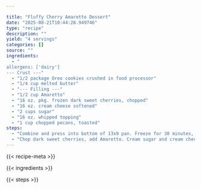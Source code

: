 ```yaml
---

title: "Fluffy Cherry Amaretto Dessert"
date: "2025-08-21T10:44:26.949746"
type: "recipe"
description: ""
yield: "4 servings"
categories: []
source: ""
ingredients:
  - "
allergens: ['dairy']
--- Crust ---"
  - "1/2 package Oreo cookies crushed in food processor"
  - "1/4 cup melted butter"
  - "--- Filling ---"
  - "1/2 cup Amaretto"
  - "16 oz. pkg. frozen dark sweet cherries, chopped"
  - "16 oz. cream cheese softened"
  - "2 cups sugar"
  - "16 oz. whipped topping"
  - "1 cup chopped pecans, toasted"
steps:
  - "Combine and press into bottom of 13x9 pan. Freeze for 30 minutes, or bake at 350 for 7 minutes."
  - "Chop dark sweet cherries, add Amaretto. Cream sugar and cream cheese until fluffy. Fold in whipped topping and frozen cherries. Spread on top of cooled crust. Freeze for at least 4 hours. note: Nice dessert to make ahead and freeze."
---
```


{{< recipe-meta >}}

{{< ingredients >}}

{{< steps >}}
